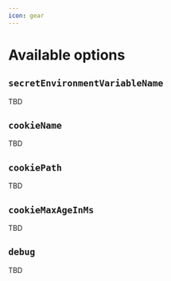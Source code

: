 ```yaml
---
icon: gear
---
```


# Available options

## `secretEnvironmentVariableName`

TBD

## `cookieName`

TBD

## `cookiePath`

TBD

## `cookieMaxAgeInMs`

TBD

## `debug`

TBD
